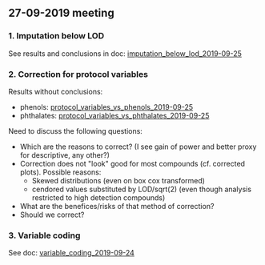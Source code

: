 ## 27-09-2019 meeting

### 1. Imputation below LOD

See results and conclusions in doc: [imputation_below_lod_2019-09-25](docs/imputation_below_lod_2019-09-25.html)

### 2. Correction for protocol variables

Results without conclusions:

* phenols: [protocol_variables_vs_phenols_2019-09-25](docs/protocol_variables_vs_phenols_2019-09-25.html)
* phthalates: [protocol_variables_vs_phthalates_2019-09-25](docs/protocol_variables_vs_phthalates_2019-09-25.html)

Need to discuss the following questions:

* Which are the reasons to correct? (I see gain of power and better proxy for descriptive, any other?)
* Correction does not "look" good for most compounds (cf. corrected plots). Possible reasons:
  * Skewed distributions (even on box cox transformed)
  * cendored values substituted by LOD/sqrt(2) (even though analysis restricted to high detection compounds)
* What are the benefices/risks of that method of correction?
* Should we correct?

### 3. Variable coding

See doc: [variable_coding_2019-09-24](docs/variable_coding_2019-09-24.html)





